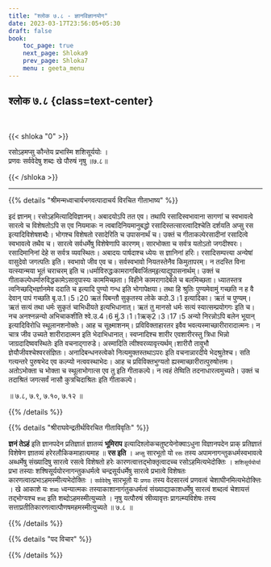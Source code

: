 ```yaml
---
title: "श्लोक ७.८ - ज्ञानविज्ञानयोग"
date: 2023-03-17T23:56:05+05:30
draft: false
book:
    toc_page: true
    next_page: Shloka9
    prev_page: Shloka7
    menu : geeta_menu
---
```




## श्लोक ७.८ {class=text-center}

<br/>

{{< shloka  "0"  >}}

रसोऽहमप्सु कौन्तेय प्रभास्मि शशिसूर्ययोः ।  
प्रणवः सर्ववेदेषु शब्दः खे पौरुषं नृषु ॥७.८॥

{{< /shloka >}}

---


{{% details "श्रीमन्मध्वाचार्यभगवत्पादाचर्य विरचित  गीताभाष्य" %}}

इदं ज्ञानम्। 
रसोऽहमित्यादिविज्ञानम्। अबादयोऽपि तत एव। 
तथापि रसादिस्वभावाना सागणां च स्वभावत्वे सारत्वे च 
विशेषतोऽपि स एव नियमाकः न त्वबादिनियमानुबद्धो 
रसादिस्तत्सारत्वादिश्चेति दर्शयति अप्सु रस इत्यादिविशेषशब्दैः। 
भोगश्च विशेषतो रसादेरिति च उपासनार्थं च। 
उक्तं च  गीताकल्पेरसादीनां रसादित्वे स्वभावत्वे तथैव च। 
सारत्वे  सर्वधर्मेषु विशेषेणापि कारणम्। सारभोक्ता च सर्वत्र 
यतोऽतो जगदीश्वरः। रसादिमानिनां देहे स सर्वत्र व्यवस्थितः। 
अबादयः पार्षदाश्च ध्येयः स ज्ञानिनां हरिः। 
रसादिसम्पत्त्या अन्येषां वासुदेवो जगत्पतिः इति। 
स्वभावो जीव एव च। सर्वस्वभावो नियतस्तेनैव 
किमुतापरम्। न तदस्ति विना यत्स्यान्मया भूतं चराचरम् इति 
च।धर्माविरुद्धःकामरागबिवर्जितम्इत्याद्युपासनार्थम्। 
उक्तं च  गीताकल्पेधर्मारुविद्धकामेऽसावुपास्यः काममिच्छता। 
विहीने  कामरागादेर्बले च बलमिच्छता। 
ध्यातस्तत्र त्वनिच्छद्भिर्ज्ञानमेव  ददाति च इत्यादि पुण्यो गन्ध 
इति भोगापेक्षया। 
तथा हि श्रुतिः पुण्यमेवामुं गच्छति न ह वै देवान् पापं गच्छति बृ.उ.1।5।20 ऋतं 
पिबन्तौ सुकृतस्य लोके कठो.3।1 इत्यादिका। ऋतं च पुण्यम्।
ऋतं सत्यं  तथा धर्मः सुकृतं चाभिधीयते इत्यभिधानात्। 
ऋतं तु मानसो धर्मः सत्यं  स्यात्सम्प्रयोगगः इति च। 
नच अनश्नन्नन्यो अभिचाकशीति श्वे.उ.4।6 
मुं.3।1।1ऋक्2।3।17।5 
अन्यो निरन्नोऽपि बलेन भूयान् इत्यादिविरोधि 
स्थूलानशनोक्तेः। 
आह च सूक्ष्माशनम्। प्रविविक्ताहारतर इवैव 
भवत्यस्माच्छारीरारादात्मनः। 
न चात्र जीव उच्यते शारीरादात्मन इति भेदाभिधानात्। 
स्वप्नादिश्च शारीर एवशारीरस्तु त्रिधा भिन्नो 
जाग्रदादिष्ववस्थितेः इति वचनाद्गारुडे। 
अस्मादिति  त्वीश्वरव्यावृत्त्यर्थम्।शारीरौ तावुभौ 
ज्ञेयौजीवश्चेश्वरसंज्ञितः। 
अनादिबन्धनस्त्वेको नित्यमुक्तस्तथाऽपरः इति 
वचनान्नारदीये भेदश्रुतेश्च। 
सति गत्यन्तरे पुरुषभेद एव कल्प्यो नत्ववस्थाभेदः। 
आह च प्रविविक्तभुग्यतो ह्यस्माच्छारीरात्पुरुषोत्तमः। 
अतोऽभोक्ता च भोक्ता च स्थूलाभोगात्स एव तु इति गीताकल्पे। 
न त्वहं तेष्विति तदनाधारत्वमुच्यते। 
उक्तं च तदाश्रितं जगत्सर्वं नासौ कुत्रचिदाश्रितः इति गीताकल्पे।

॥ ७.८, ७.९, ७.१०, ७.१२ ॥

{{% /details %}}



{{% details "श्रीराघवेन्द्रतीर्थविरचित गीताविवृतिः" %}}

**ज्ञनं तेऽहं** इति ज्ञानपदेन प्रतिज्ञातं ज्ञातव्यं **भूमिराप** 
इत्यादिश्लोकचतुष्टयेनोक्वाऽधुना विज्ञानपदेन प्राक्‌ प्रतिज्ञातं 
विशेषेण ज्ञातव्यं  हरेरलौकिकमाहात्यमाह ॥ 
**रस इति** । 
`अप्सु` सारभूतो यो `रसः` तस्य 
अपामनागन्तुकधर्मस्वभावत्वे अब्धर्मेषु संख्यादिषु सारत्वे 
रसत्वे विशेषतो हरेः  कारणत्वात्तद्भोक्तृत्वादच्च 
रसोऽहमित्यभेदोक्तिः ।  `शशिसूर्ययोर्या` प्रभा तस्याः 
शश्षिसूर्ययोरनागन्तुकधर्मत्वे  चन्द्रसूर्यधर्मेषु सारत्वे 
प्रभात्वे विशेषतः कारणत्वात्प्रभाऽहमस्मीत्यभेदोक्तिः । 
`सर्ववेदेषु` सारभूतो यः `प्रणवः` तस्य वेदसारत्वं प्रणवत्वं 
चेशाघीनमित्यभेदोक्त्तिः । खे आकाशे यः `शब्दः` ध्वन्यात्मकः 
तस्याकाशानागंतुकधर्मत्वं  संख्याद्याकाशधर्मेषु सारत्वं शब्दत्वं 
चेशायत्तं तद्भोग्यश्च `शब्द` इति शब्दोऽहमस्मीत्युच्यते । 
नृषु यत्पौरुषं स्रीव्यावृत्तः प्रागल्म्यविशेषः तस्य 
सत्ताप्रतीतिकारणत्वात्पौणषमहमस्मीत्युच्यते ॥ ७.८ ॥

{{% /details %}}



{{% details "पद विचार" %}}


{{% /details %}}
